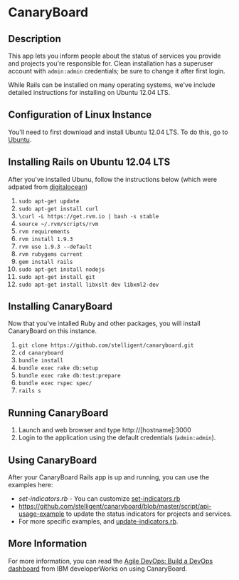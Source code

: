 CanaryBoard
==============

## Description

This app lets you inform people about the status of services you provide and projects you're responsible for.
Clean installation has a superuser account with ```admin:admin``` credentials; be sure to change it after first login.

While Rails can be installed on many operating systems, we've include detailed instructions for installing on Ubuntu 12.04 LTS.

## Configuration of Linux Instance

You'll need to first download and install Ubuntu 12.04 LTS. To do this, go to [Ubuntu](http://releases.ubuntu.com/precise/).


## Installing Rails on Ubuntu 12.04 LTS

After you've installed Ubunu, follow the instructions below (which were adpated from [digitalocean](https://www.digitalocean.com/community/articles/how-to-install-ruby-on-rails-on-ubuntu-12-04-lts-precise-pangolin-with-rvm))

1. ```sudo apt-get update```
1. ```sudo apt-get install curl```
1. ```\curl -L https://get.rvm.io | bash -s stable```
1. ```source ~/.rvm/scripts/rvm```
1. ```rvm requirements```
1. ```rvm install 1.9.3```
1. ```rvm use 1.9.3 --default```
1. ```rvm rubygems current```
1. ```gem install rails```
1. ```sudo apt-get install nodejs```
1. ```sudo apt-get install git```
1. ```sudo apt-get install libxslt-dev libxml2-dev```

## Installing CanaryBoard

Now that you've intalled Ruby and other packages, you will install CanaryBoard on this instance.

1. ```git clone https://github.com/stelligent/canaryboard.git```
1. ```cd canaryboard```
1. ```bundle install```
1. ```bundle exec rake db:setup```
1. ```bundle exec rake db:test:prepare```
1. ```bundle exec rspec spec/```
1. ```rails s```

## Running CanaryBoard

1. Launch and web browser and type http://[hostname]:3000
1. Login to the application using the default credentials (```admin:admin```).

## Using CanaryBoard

After your CanaryBoard Rails app is up and running, you can use the examples here: 

* *set-indicators.rb* - You can customize [set-indicators.rb](https://gist.github.com/PaulDuvall/552cbe661e0e943a0de1)
* https://github.com/stelligent/canaryboard/blob/master/script/api-usage-example to update the status indicators for projects and services.
* For more specific examples,  and [update-indicators.rb](https://gist.github.com/PaulDuvall/f6c59b78fc8af286f5c8). 

## More Information

For more information, you can read the [Agile DevOps: Build a DevOps dashboard](http://www.ibm.com/developerworks/agile/library/a-devops10/) from IBM developerWorks on using CanaryBoard.
